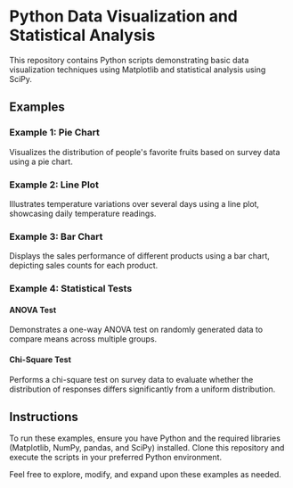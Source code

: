 # Python Data Visualization and Statistical Analysis

This repository contains Python scripts demonstrating basic data visualization techniques using Matplotlib and statistical analysis using SciPy.

## Examples

### Example 1: Pie Chart

Visualizes the distribution of people's favorite fruits based on survey data using a pie chart.

### Example 2: Line Plot

Illustrates temperature variations over several days using a line plot, showcasing daily temperature readings.

### Example 3: Bar Chart

Displays the sales performance of different products using a bar chart, depicting sales counts for each product.

### Example 4: Statistical Tests

#### ANOVA Test

Demonstrates a one-way ANOVA test on randomly generated data to compare means across multiple groups.

#### Chi-Square Test

Performs a chi-square test on survey data to evaluate whether the distribution of responses differs significantly from a uniform distribution.

## Instructions

To run these examples, ensure you have Python and the required libraries (Matplotlib, NumPy, pandas, and SciPy) installed. Clone this repository and execute the scripts in your preferred Python environment.

Feel free to explore, modify, and expand upon these examples as needed.
